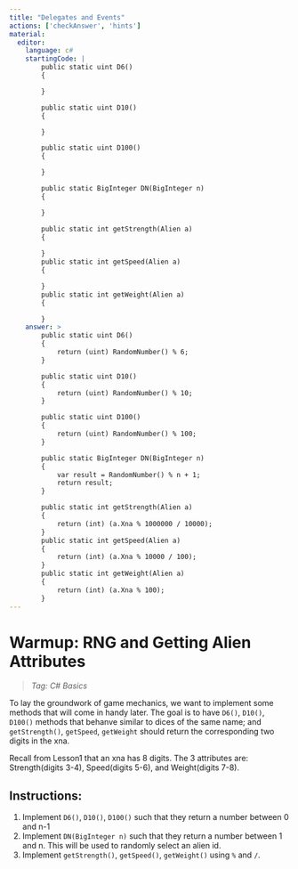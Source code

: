 ```yaml
---
title: "Delegates and Events"
actions: ['checkAnswer', 'hints']
material: 
  editor:
    language: c#
    startingCode: | 
        public static uint D6() 
        {

        }

        public static uint D10() 
        {

        }

        public static uint D100() 
        {

        }

        public static BigInteger DN(BigInteger n) 
        {

        }

        public static int getStrength(Alien a) 
        {
          
        }
        public static int getSpeed(Alien a)
        {

        }
        public static int getWeight(Alien a) 
        {

        }
    answer: > 
        public static uint D6() 
        {
            return (uint) RandomNumber() % 6; 
        }

        public static uint D10() 
        {
            return (uint) RandomNumber() % 10; 
        }

        public static uint D100() 
        {
            return (uint) RandomNumber() % 100; 
        }

        public static BigInteger DN(BigInteger n) 
        {
            var result = RandomNumber() % n + 1; 
            return result; 
        }

        public static int getStrength(Alien a) 
        {
            return (int) (a.Xna % 1000000 / 10000); 
        }
        public static int getSpeed(Alien a)
        {
            return (int) (a.Xna % 10000 / 100); 
        }
        public static int getWeight(Alien a) 
        {
            return (int) (a.Xna % 100); 
        }
---
```


# Warmup: RNG and Getting Alien Attributes
> *Tag: C# Basics*

To lay the groundwork of game mechanics, we want to implement some methods that will come in handy later. The goal is to have `D6()`, `D10()`, `D100()` methods that behanve similar to dices of the same name; and `getStrength()`, `getSpeed`, `getWeight` should return the corresponding two digits in the xna. 

Recall from Lesson1 that an xna has 8 digits. The 3 attributes are: Strength(digits 3-4), Speed(digits 5-6), and Weight(digits 7-8). 

## Instructions: 
1. Implement `D6()`, `D10()`, `D100()` such that they return a number between 0 and n-1
2. Implement `DN(BigInteger n)` such that they return a number between 1 and n. This will be used to randomly select an alien id. 
3. Implement `getStrength()`, `getSpeed()`, `getWeight()` using `%` and `/`. 